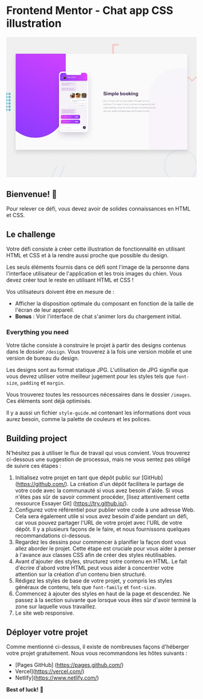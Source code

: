 # Frontend Mentor - Chat app CSS illustration

![Design preview for the Chat app CSS illustration coding challenge](./design/desktop-preview.jpg)

## Bienvenue! 👋

Pour relever ce défi, vous devez avoir de solides connaissances en HTML et CSS.


## Le challenge
Votre défi consiste à créer cette illustration de fonctionnalité en utilisant HTML et CSS et à la rendre aussi proche que possible du design.

Les seuls éléments fournis dans ce défi sont l'image de la personne dans l'interface utilisateur de l'application et les trois images du chien. Vous devez créer tout le reste en utilisant HTML et CSS !

Vos utilisateurs doivent être en mesure de :

- Afficher la disposition optimale du composant en fonction de la taille de l'écran de leur appareil.
- **Bonus** : Voir l'interface de chat s'animer lors du chargement initial.

### Everything you need 

Votre tâche consiste à construire le projet à partir des designs contenus dans le dossier `/design`. Vous trouverez à la fois une version mobile et une version de bureau du design. 

Les designs sont au format statique JPG. L'utilisation de JPG signifie que vous devrez utiliser votre meilleur jugement pour les styles tels que `font-size`, `padding` et `margin`. 

Vous trouverez toutes les ressources nécessaires dans le dossier `/images`. Ces éléments sont déjà optimisés.

Il y a aussi un fichier `style-guide.md` contenant les informations dont vous aurez besoin, comme la palette de couleurs et les polices.

## Building project

N'hésitez pas à utiliser le flux de travail qui vous convient. Vous trouverez ci-dessous une suggestion de processus, mais ne vous sentez pas obligé de suivre ces étapes :

1. Initialisez votre projet en tant que dépôt public sur [GitHub] (https://github.com/). La création d'un dépôt facilitera le partage de votre code avec la communauté si vous avez besoin d'aide. Si vous n'êtes pas sûr de savoir comment procéder, [lisez attentivement cette ressource Essayer Git] (https://try.github.io/).
2. Configurez votre référentiel pour publier votre code à une adresse Web. Cela sera également utile si vous avez besoin d'aide pendant un défi, car vous pouvez partager l'URL de votre projet avec l'URL de votre dépôt. Il y a plusieurs façons de le faire, et nous fournissons quelques recommandations ci-dessous.
3. Regardez les dessins pour commencer à planifier la façon dont vous allez aborder le projet. Cette étape est cruciale pour vous aider à penser à l'avance aux classes CSS afin de créer des styles réutilisables.
4. Avant d'ajouter des styles, structurez votre contenu en HTML. Le fait d'écrire d'abord votre HTML peut vous aider à concentrer votre attention sur la création d'un contenu bien structuré.
5. Rédigez les styles de base de votre projet, y compris les styles généraux de contenu, tels que `font-family` et `font-size`.
6. Commencez à ajouter des styles en haut de la page et descendez. Ne passez à la section suivante que lorsque vous êtes sûr d'avoir terminé la zone sur laquelle vous travaillez.
7. Le site web responsive.

## Déployer votre projet

Comme mentionné ci-dessus, il existe de nombreuses façons d'héberger votre projet gratuitement. Nous vous recommandons les hôtes suivants :

- [Pages GitHub] (https://pages.github.com/)
- Vercel](https://vercel.com/)
- Netlify](https://www.netlify.com/)


**Best of luck!** 🚀
